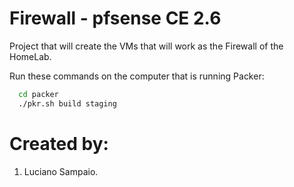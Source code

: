 # Firewall - pfsense CE 2.6
Project that will create the VMs that will work as the Firewall of the HomeLab.

Run these commands on the computer that is running Packer:

```bash
  cd packer
  ./pkr.sh build staging
```

# Created by: 

1. Luciano Sampaio.
